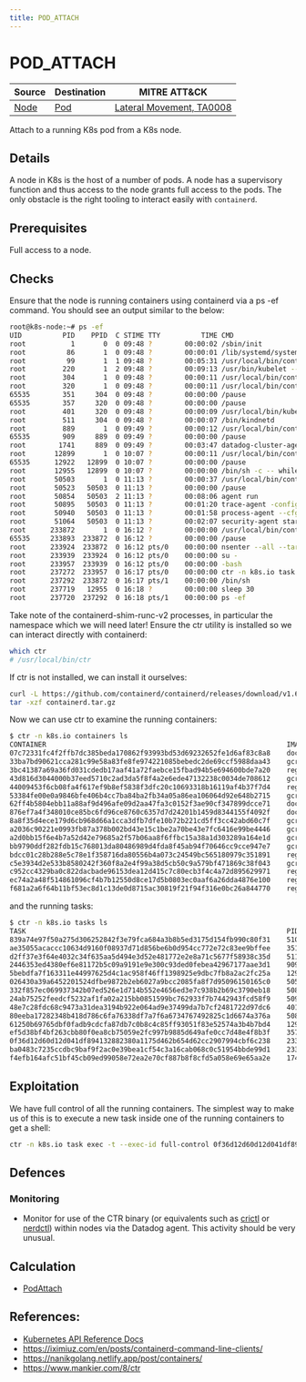 ```yaml
---
title: POD_ATTACH
---
```


<!--
id: POD_ATTACH
name: "Attach to running pod"
mitreAttackTechnique: T1609 - Container Administration Command
mitreAttackTactic: TA0002 - Execution
-->

# POD_ATTACH

| Source                      | Destination               | MITRE ATT&CK                                                         |
| --------------------------- | ------------------------- | -------------------------------------------------------------------- |
| [Node](../entities/node.md) | [Pod](../entities/pod.md) | [Lateral Movement, TA0008](https://attack.mitre.org/tactics/TA0008/) |

Attach to a running K8s pod from a K8s node.

## Details

A node in K8s is the host of a number of pods. A node has a supervisory function and thus access to the node grants full access to the pods. The only obstacle is the right tooling to interact easily with `containerd`. 

## Prerequisites

Full access to a node.

## Checks

Ensure that the node is running containers using containerd via a ps -ef command. You should see an output similar to the below:

```bash
root@k8s-node:~# ps -ef
UID          PID    PPID  C STIME TTY          TIME CMD
root           1       0  0 09:48 ?        00:00:02 /sbin/init
root          86       1  0 09:48 ?        00:00:01 /lib/systemd/systemd-journald
root          99       1  1 09:48 ?        00:05:31 /usr/local/bin/containerd
root         220       1  2 09:48 ?        00:09:13 /usr/bin/kubelet --bootstrap-kubeconfig=/etc/kubernetes/bootstrap-kubelet.conf --kubeconfig=/etc/kubernetes/kubelet.conf --config=/var/lib/kubelet/config.yaml -
root         304       1  0 09:48 ?        00:00:11 /usr/local/bin/containerd-shim-runc-v2 -namespace k8s.io -id ae35055acaccc10634d9160f08937d71d856be6b0d954cc772e72c83ee9bffee -address /run/containerd/container
root         320       1  0 09:48 ?        00:00:11 /usr/local/bin/containerd-shim-runc-v2 -namespace k8s.io -id ef5d38bf4bf263cbb80f0ea8cb75059e2fc997b9885d649afe0cc7d48e4f8b3f -address /run/containerd/container
65535        351     304  0 09:48 ?        00:00:00 /pause
65535        357     320  0 09:48 ?        00:00:00 /pause
root         401     320  0 09:48 ?        00:00:09 /usr/local/bin/kube-proxy --config=/var/lib/kube-proxy/config.conf --hostname-override=k8s-gameday-worker
root         511     304  0 09:48 ?        00:00:07 /bin/kindnetd
root         889       1  0 09:49 ?        00:00:12 /usr/local/bin/containerd-shim-runc-v2 -namespace k8s.io -id 2446353ed4380ef6e81172b5c09a9191e9e300c93ded0febea42967177aae3d1 -address /run/containerd/container
65535        909     889  0 09:49 ?        00:00:00 /pause
root        1741     889  0 09:49 ?        00:03:47 datadog-cluster-agent start
root       12899       1  0 10:07 ?        00:00:11 /usr/local/bin/containerd-shim-runc-v2 -namespace k8s.io -id 61250b69765dbf0fadb9cdcfa87db7c0b8c4c85ff93051f83e52574a3b4b7bd4 -address /run/containerd/container
65535      12922   12899  0 10:07 ?        00:00:00 /pause
root       12955   12899  0 10:07 ?        00:00:00 /bin/sh -c -- while true; do sleep 30; done;
root       50503       1  0 11:13 ?        00:00:37 /usr/local/bin/containerd-shim-runc-v2 -namespace k8s.io -id 026430a39a6452201524dfbe9872b2eb6027a9bcc2085fa8f7d95096150165c0 -address /run/containerd/container
root       50523   50503  0 11:13 ?        00:00:00 /pause
root       50854   50503  2 11:13 ?        00:08:06 agent run
root       50895   50503  0 11:13 ?        00:01:20 trace-agent -config=/etc/datadog-agent/datadog.yaml
root       50940   50503  0 11:13 ?        00:01:58 process-agent --cfgpath=/etc/datadog-agent/datadog.yaml
root       51064   50503  0 11:13 ?        00:02:07 security-agent start -c=/etc/datadog-agent/datadog.yaml
root      233872       1  0 16:12 ?        00:00:00 /usr/local/bin/containerd-shim-runc-v2 -namespace k8s.io -id ba0483c7235ccdbc9baf9f2ac0e39bea1cf54c3a16cab068c0c51954bbde99d1 -address /run/containerd/container
65535     233893  233872  0 16:12 ?        00:00:00 /pause
root      233924  233872  0 16:12 pts/0    00:00:00 nsenter --all --target=1 -- su -
root      233939  233924  0 16:12 pts/0    00:00:00 su -
root      233957  233939  0 16:12 pts/0    00:00:00 -bash
root      237272  233957  0 16:17 pts/0    00:00:00 ctr -n k8s.io task exec -t --exec-id full-control 0f36d12d60d12d041df894132882380a1175d462b654d62cc2907994cbf6c238 /bin/sh
root      237292  233872  0 16:17 pts/1    00:00:00 /bin/sh
root      237719   12955  0 16:18 ?        00:00:00 sleep 30
root      237720  237292  0 16:18 pts/1    00:00:00 ps -ef
```

Take note of the containerd-shim-runc-v2 processes, in particular the namespace which we will need later! Ensure the ctr utility is installed so we can interact directly with containerd:

```bash
which ctr
# /usr/local/bin/ctr
```
If ctr is not installed, we can install it ourselves:

```bash
curl -L https://github.com/containerd/containerd/releases/download/v1.6.19/containerd-1.6.19-linux-arm64.tar.gz > containerd.tar.gz
tar -xzf containerd.tar.gz
```
Now we can use ctr to examine the running containers:

```bash
$ ctr -n k8s.io containers ls
CONTAINER                                                           IMAGE                                            RUNTIME
07c72331fc4f2ffb7dc385beda170862f93993bd53d69232652fe1d6af83c8a8    docker.io/kindest/kindnetd:v20221004-44d545d1    io.containerd.runc.v2
33ba7bd90621cca281c99e58a83fe8fe974221085bebedc2de69ccf5988daa43    gcr.io/datadoghq/agent:7.43.0                    io.containerd.runc.v2
3bc41387a69a36fd031cdedb17aaf41a72faebce15fbad94b5e694600bde7a20    registry.k8s.io/pause:3.7                        io.containerd.runc.v2
43d816d3044000b37eed5710c2ad3da5f8f4a2e6ede47132238c0034de708612    gcr.io/datadoghq/agent:7.43.0                    io.containerd.runc.v2
44009453f6cb08fa4f617ef9b8ef5838f3dfc20c10693318b16119af4b37f7d4    registry.k8s.io/pause:3.7                        io.containerd.runc.v2
53384fe00e0a9846bfe406b4cc7ba84ba2fb34a05a86ea106064d92e648b2715    gcr.io/datadoghq/agent:7.43.0                    io.containerd.runc.v2
62ff4b5804ebb11a88af9d496afe09d2aa47fa3c0152f3ae90cf347899dcce71    docker.io/library/ubuntu:22.04                   io.containerd.runc.v2
876ef7a4f348010ce85bc6fd96ce8760c6357d7d24201b1459d8344155f4092f    docker.io/library/ubuntu:22.04                   io.containerd.runc.v2
8a8f35d4ece179d6cb968d66a1cca3dfb7dfe10b72b221cd5ff3cc42abd60c7f    gcr.io/datadoghq/agent:7.43.0                    io.containerd.runc.v2
a2036c90221e0993fb87a378b002bd43e15c1be2a70be43e7fc6416e99be4446    gcr.io/datadoghq/agent:7.43.0                    io.containerd.runc.v2
a2d0bb15f6e4b7a52d42e79685a2f57b06aa8f6ffbc15a38a1d303289a164e1d    gcr.io/datadoghq/agent:7.43.0                    io.containerd.runc.v2
bb9790ddf282fdb15c768013da80486989d4fda8f45ab94f70646cc9cce947e7    gcr.io/datadoghq/agent:7.43.0                    io.containerd.runc.v2
bdcc01c28b288e5c78e1f358716da80556b4a073c24549bc565180979c351891    registry.k8s.io/pause:3.7                        io.containerd.runc.v2
c5e3934d2e533b8580242f360f8a2e4f99a38d5cb50c9a579bf471869c38f043    gcr.io/datadoghq/agent:7.43.0                    io.containerd.runc.v2
c952cc4329ba0c822dacbade96153dea12d415c7c80ecb3f4c4a72d895629971    registry.k8s.io/kube-proxy:v1.25.3               io.containerd.runc.v2
ec74a2a48f514861096cf4b7b12550d8ce17d5b0803ec0aaf6a26dda4876e100    registry.k8s.io/pause:3.7                        io.containerd.runc.v2
f681a2a6f64b11bf53ec8d1c13de0d8715ac30819f21f94f316e0bc26a844770    registry.k8s.io/pause:3.7                        io.containerd.runc.v2
```

and the running tasks:

```bash
$ ctr -n k8s.io tasks ls
TASK                                                                PID       STATUS
839a74e97f50a275d306252842f3e79fca684a3b8b5ed3175d154fb990c80f31    51064     RUNNING
ae35055acaccc10634d9160f08937d71d856be6b0d954cc772e72c83ee9bffee    351       RUNNING
d2ff37e3f64e4032c34f635aa5d494e3d52e481772e2e8a71c5677f58938c35d    511       RUNNING
2446353ed4380ef6e81172b5c09a9191e9e300c93ded0febea42967177aae3d1    909       RUNNING
5bebdfa7f163311e44997625d4c1ac958f46ff1398925e9dbc7fb8a2ac2fc25a    12955     RUNNING
026430a39a6452201524dfbe9872b2eb6027a9bcc2085fa8f7d95096150165c0    50523     RUNNING
332f857ec069937342b07ed526e1d714b552e4656ed3e7c938b2b69c3790eb18    50895     RUNNING
24ab75252feedcf5232af1fa02a215bb0851599bc762933f7b7442943fcd58f9    50940     RUNNING
48e7c28fdc68c9473a31dea3194b922e064ad9e37499da7b7cf2481722d97dc6    401       RUNNING
80eeba17282348b418d786c6fa76338df7a7f6a6734767492825c1d6674a376a    50854     RUNNING
61250b69765dbf0fadb9cdcfa87db7c0b8c4c85ff93051f83e52574a3b4b7bd4    12922     RUNNING
ef5d38bf4bf263cbb80f0ea8cb75059e2fc997b9885d649afe0cc7d48e4f8b3f    357       RUNNING
0f36d12d60d12d041df894132882380a1175d462b654d62cc2907994cbf6c238    233924    RUNNING
ba0483c7235ccdbc9baf9f2ac0e39bea1cf54c3a16cab068c0c51954bbde99d1    233893    RUNNING
f4efb164afc51bf45cb09ed99058e72ea2e70cf887b8f8cfd5a058e69e65aa2e    1741      RUNNING
```

## Exploitation

We have full control of all the running containers. The simplest way to make us of this is to execute a new task inside one of the running containers to get a shell:

```bash
ctr -n k8s.io task exec -t --exec-id full-control 0f36d12d60d12d041df8941
```

## Defences

### Monitoring

+ Monitor for use of the CTR binary (or equivalents such as [crictl](https://kubernetes.io/docs/tasks/debug/debug-cluster/crictl/) or [nerdctl](https://github.com/containerd/nerdctl)) within nodes via the Datadog agent. This activity should be very unusual.

## Calculation

+ [PodAttach](https://github.com/DataDog/KubeHound/tree/main/pkg/kubehound/graph/edge/pod_attach.go)

## References:

+ [Kubernetes API Reference Docs](https://kubernetes.io/docs/reference/generated/kubernetes-api/v1.26/#pod-v1-core)
+ https://iximiuz.com/en/posts/containerd-command-line-clients/
+ https://nanikgolang.netlify.app/post/containers/
+ https://www.mankier.com/8/ctr
